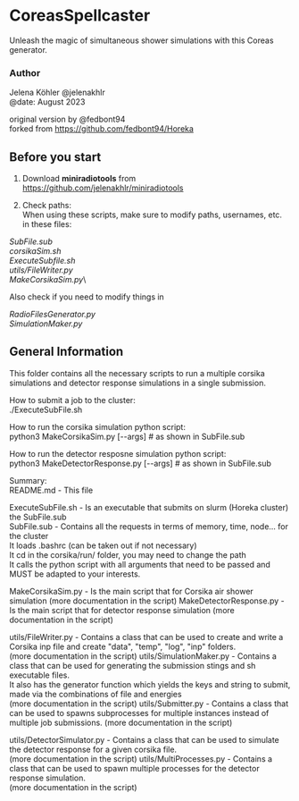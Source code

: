 # CoreasSpellcaster
Unleash the magic of simultaneous shower simulations with this Coreas generator.

### Author
Jelena Köhler @jelenakhlr\
@date: August 2023

original version by @fedbont94\
forked from https://github.com/fedbont94/Horeka

## Before you start
1. Download **miniradiotools** from https://github.com/jelenakhlr/miniradiotools

2. Check paths:\
When using these scripts, make sure to modify paths, usernames, etc. in these files:

*SubFile.sub*\
*corsikaSim.sh*\
*ExecuteSubfile.sh*\
*utils/FileWriter.py*\
*MakeCorsikaSim.py*\

Also check if you need to modify things in

*RadioFilesGenerator.py*\
*SimulationMaker.py*

## General Information
This folder contains all the necessary scripts to run a multiple corsika simulations and detector response simulations in a single submission.

How to submit a job to the cluster:\
./ExecuteSubFile.sh

How to run the corsika simulation python script:\
python3 MakeCorsikaSim.py [--args] # as shown in SubFile.sub

How to run the detector resposne simulation python script:\
python3 MakeDetectorResponse.py [--args] # as shown in SubFile.sub

Summary:\
README.md -         This file

ExecuteSubFile.sh - Is an executable that submits on slurm (Horeka cluster) the SubFile.sub \
SubFile.sub -       Contains all the requests in terms of memory, time, node... for the cluster\
                    It loads .bashrc (can be taken out if not necessary)\
                    It cd in the corsika/run/ folder, you may need to change the path\
                    It calls the python script with all arguments that need to be passed and MUST be adapted to your interests.

MakeCorsikaSim.py - Is the main script that for Corsika air shower simulation (more documentation in the script)
MakeDetectorResponse.py - Is the main script that for detector response simulation (more documentation in the script)


utils/FileWriter.py -       Contains a class that can be used to create and write a Corsika inp file and create "data", "temp", "log", "inp" folders. \
                            (more documentation in the script)
utils/SimulationMaker.py -  Contains a class that can be used for generating the submission stings and sh executable files. \
                            It also has the generator function which yields the keys and string to submit, 
                            made via the combinations of file and energies \
                            (more documentation in the script)
utils/Submitter.py -        Contains a class that can be used to spawns subprocesses for multiple instances instead of multiple job submissions.
                            (more documentation in the script)

utils/DetectorSimulator.py - Contains a class that can be used to simulate the detector response for a given corsika file. \
                            (more documentation in the script)
utils/MultiProcesses.py -   Contains a class that can be used to spawn multiple processes for the detector response simulation. \
                            (more documentation in the script)
